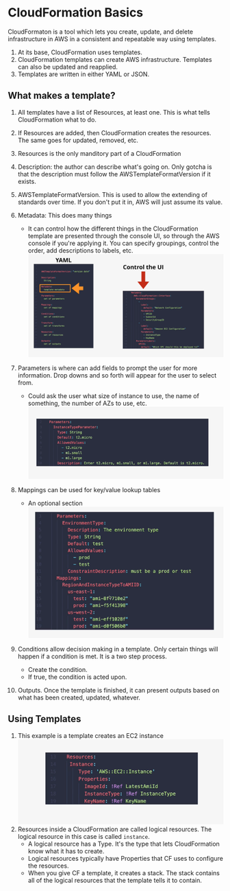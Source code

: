 # CloudFormation Basics

CloudFormaton is a tool which lets you create, update, and delete infrastructure in AWS in a consistent and repeatable way using templates.     

1. At its base, CloudFormation uses templates. 
2. CloudFormation templates can create AWS infrastructure. Templates can also be updated and reapplied. 
3. Templates are written in either YAML or JSON.

## What makes a template?
1. All templates have a list of Resources, at least one. This is what tells CloudFormation what to do.
2. If Resources are added, then CloudFormation creates the resources. The same goes for updated, removed, etc. 
3. Resources is the only manditory part of a CloudFormation
4. Description: the author can describe what's going on.  Only gotcha is that the description must follow the AWSTemplateFormatVersion if it exists.
5. AWSTemplateFormatVersion. This is used to allow the extending of standards over time. If you don't put it in, AWS will just assume its value.
6. Metadata: This does many things
    * It can control how the different things in the CloudFormation template are presented through the console UI, so through the AWS console if you're applying it. You can specify groupings, control the order, add descriptions to labels, etc. 
    ![cf_01](../assets/cf_01.png)
7. Parameters is where can add fields to prompt the user for more information. Drop downs and so forth will appear for the user to select from.
    * Could ask the user what size of instance to use, the name of something, the number of AZs to use, etc.
    ![cf_02](../assets/cf_02.png)
8. Mappings can be used for key/value lookup tables
    * An optional section
    ![cf_03](../assets/cf_03.png)
9. Conditions allow decision making in a template.  Only certain things will happen if a condition is met. It is a two step process.
    * Create the condition.  
    * If true, the condition is acted upon.

10. Outputs. Once the template is finished, it can present outputs based on what has been created, updated, whatever. 

## Using Templates
1. This example is a template creates an EC2 instance
![cf_04](../assets/cf_04.png)
2. Resources inside a CloudFormation are called logical resources.  The logical resource in this case is called ```instance```.  
    * A logical resource has a Type.  It's the type that lets CloudFormation know what it has to create.
    * Logical resources typically have Properties that CF uses to configure the resources.
    * When you give CF a template, it creates a stack. The stack contains all of the logical resources that the template tells it to contain.
